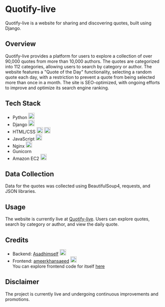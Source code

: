 # Quotify-live

Quotify-live is a website for sharing and discovering quotes, built using Django.

## Overview

Quotify-live provides a platform for users to explore a collection of over 90,000 quotes from more than 10,000 authors. The quotes are categorized into 112 categories, allowing users to search by category or author. The website features a "Quote of the Day" functionality, selecting a random quote each day, with a restriction to prevent a quote from being selected more than once in a month. The site is SEO-optimized, with ongoing efforts to improve and optimize its search engine ranking.

## Tech Stack

- Python <img height="20" width="20" src="https://cdn.simpleicons.org/python" />
- Django <img height="20" width="20" src="https://cdn.simpleicons.org/django/white" />
- HTML/CSS <img height="20" width="20" src="https://cdn.simpleicons.org/html5" /> <img height="20" width="20" src="https://cdn.simpleicons.org/css3" />
- JavaScript <img height="20" width="20" src="https://cdn.simpleicons.org/javascript" />
- Nginx <img height="20" width="20" src="https://cdn.simpleicons.org/nginx" />
- Gunicorn
- Amazon EC2 <img height="20" width="20" src="https://cdn.simpleicons.org/amazonaws/white" />

## Data Collection

Data for the quotes was collected using BeautifulSoup4, requests, and JSON libraries.

## Usage

The website is currently live at [Quotify-live](https://quotify.live). Users can explore quotes, search by category or author, and view the daily quote.


## Credits

- Backend: [Asadhimself](https://github.com/Asadhimself) <img height="20" width="20" src="https://cdn.simpleicons.org/github/white" />
- Frontend: [ameerkhansaeed](https://github.com/ameerkansaeed) <img height="20" width="20" src="https://cdn.simpleicons.org/github/white" /> <br>
You can explore frontend code for itself [here](https://github.com/ameerkhansaeed/quotify.live-DEV/branch/frontend)

## Disclaimer

The project is currently live and undergoing continuous improvements and promotions.
